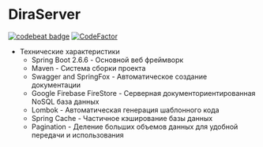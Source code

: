 # DiraServer
[![codebeat badge](https://codebeat.co/badges/484c60d4-0124-449c-b1cf-fd0fbe422627)](https://codebeat.co/projects/github-com-albatovk-simpriser-master) [![CodeFactor](https://www.codefactor.io/repository/github/albatovk/diraserver/badge)](https://www.codefactor.io/repository/github/albatovk/diraserver)

* Технические характеристики
  * Spring Boot 2.6.6 - Основной веб фреймворк
  * Maven - Система сборки проекта
  * Swagger and SpringFox - Автоматическое создание документации 
  * Google Firebase FireStore - Серверная документориентированная NoSQL база данных
  * Lombok - Автоматическая генерация шаблонного кода
  * Spring Cache - Частичное кэширование базы данных
  * Pagination - Деление больших объемов данных для удобной передачи и использования